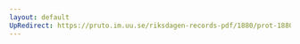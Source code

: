 ```yaml
---
layout: default
UpRedirect: https://pruto.im.uu.se/riksdagen-records-pdf/1880/prot-1880--ak--012.pdf
---
```

